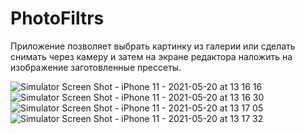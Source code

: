 # PhotoFiltrs

Приложение позволяет выбрать картинку из галерии или сделать снимать через камеру и затем на экране редактора наложить на изображение заготовленные прессеты.

![Simulator Screen Shot - iPhone 11 - 2021-05-20 at 13 16 16](https://user-images.githubusercontent.com/69941253/118962640-416aee00-b96e-11eb-9d69-d01af10b2b25.png)
![Simulator Screen Shot - iPhone 11 - 2021-05-20 at 13 16 30](https://user-images.githubusercontent.com/69941253/118962647-4465de80-b96e-11eb-80b6-95e3ca6fcfca.png)
![Simulator Screen Shot - iPhone 11 - 2021-05-20 at 13 17 05](https://user-images.githubusercontent.com/69941253/118962656-462fa200-b96e-11eb-865f-cb4b7c8d694a.png)
![Simulator Screen Shot - iPhone 11 - 2021-05-20 at 13 17 32](https://user-images.githubusercontent.com/69941253/118962663-4891fc00-b96e-11eb-9865-be951c875a39.png)
